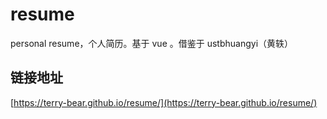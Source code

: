 # resume
personal resume，个人简历。基于 vue 。借鉴于 ustbhuangyi（黄轶）

## 链接地址
[https://terry-bear.github.io/resume/](https://terry-bear.github.io/resume/)
